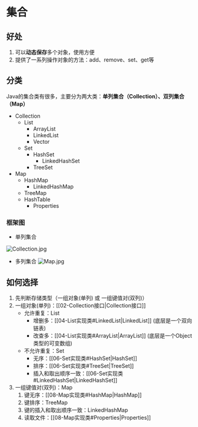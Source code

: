 # 集合

## 好处

1.   可以**动态保存**多个对象，使用方便
2.   提供了一系列操作对象的方法：add、remove、set、get等

## 分类

Java的集合类有很多，主要分为两大类：**单列集合（Collection）、双列集合（Map）**

-   Collection
    -   List
        -   ArrayList
        -   LinkedList
        -   Vector
    -   Set
        -   HashSet
            -   LinkedHashSet
        -   TreeSet
-   Map
    -   HashMap
        -   LinkedHashMap
    -   TreeMap
    -   HashTable
        -   Properties

### 框架图

-   单列集合

![Collection.jpg](https://s2.loli.net/2022/12/19/zTft3ZcIb7xhUig.jpg)

-   多列集合
![Map.jpg](https://s2.loli.net/2022/12/19/BW6QydZsb428tTV.jpg)

## 如何选择

1.   先判断存储类型（一组对象(单列) 或 一组键值对(双列)）
2.    一组对象(单列)：[[02-Collection接口|Collection接口]]
      -   允许重复：List
          -   增删多：[[04-List实现类#LinkedList|LinkedList]] (底层是一个双向链表)
          -   改查多：[[04-List实现类#ArrayList|ArrayList]] (底层是一个Object类型的可变数组)
      -   不允许重复：Set
          -   无序：[[06-Set实现类#HashSet|HashSet]]
          -   排序：[[06-Set实现类#TreeSet|TreeSet]]
          -   插入和取出顺序一致：[[06-Set实现类#LinkedHashSet|LinkedHashSet]]
3.   一组键值对(双列)：Map
     1.   键无序：[[08-Map实现类#HashMap|HashMap]]
     2.   键排序：TreeMap
     3.   键的插入和取出顺序一致：LinkedHashMap
     4.   读取文件：[[08-Map实现类#Properties|Properties]]